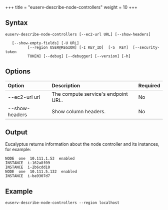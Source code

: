 +++
title = "euserv-describe-node-controllers"
weight = 10
+++


## Syntax


    euserv-describe-node-controllers [--ec2-url URL] [--show-headers]
    
       [--show-empty-fields] [-U URL]
              [--region USER@REGION] [-I KEY_ID]  [-S  KEY]  [--security-token
              TOKEN] [--debug] [--debugger] [--version] [-h]


## Options


| Option | Description | Required | 
|  :---- |  :---- |  :---- | 
| --ec2-url url | The compute service's endpoint URL. | No | 
| --show-headers | Show column headers. | No | 


## Output
Eucalyptus returns information about the node controller and its instances, for example: 

    NODE  one  10.111.1.53  enabled    
    INSTANCE  i-162a8f09      
    INSTANCE  i-2b6cdd10      
    NODE  one  10.111.5.132  enabled    
    INSTANCE  i-ba9307d7




## Example


    euserv-describe-node-controllers --region localhost

